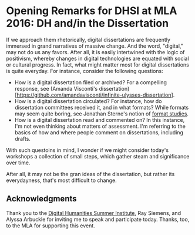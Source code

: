 # Opening Remarks for DHSI at MLA 2016: DH and/in the Dissertation

If we approach them rhetorically, digital dissertations are frequently immersed in grand narratives of massive change. And the word, "digital," may not do us any favors. After all, it is easily intertwined with the logic of positivism, whereby changes in digital technologies are equated with social or cultural progress. In fact, what might matter most for digital dissertations is quite everyday. For instance, consider the following questions: 

* How is a digital dissertation filed or archived? For a compelling response, see (Amanda Visconti's dissertation)[https://github.com/amandavisconti/infinite-ulysses-dissertation].
* How is a digital dissertation circulated? For instance, how do dissertation committees received it, and in what formats? While formats may seem quite boring, see Jonathan Sterne's notion of [format studies](https://www.dukeupress.edu/mp3). 
* How is a digital dissertation read and commented on? In this instance, I'm not even thinking about matters of assessment. I'm referring to the basics of how and where people comment on dissertations, including drafts.

With such questoins in mind, I wonder if we might consider today's workshops a collection of small steps, which gather steam and significance over time. 

After all, it may not be the gran ideas of the dissertation, but rather its everydayness, that's most difficult to change.  

## Acknowledgments 

Thank you to the [Digital Humanities Summer Institute](http://dhsi.org/), Ray Siemens, and Alyssa Arbuckle for inviting me to speak and participate today. Thanks, too, to the MLA for supporting this event.  
